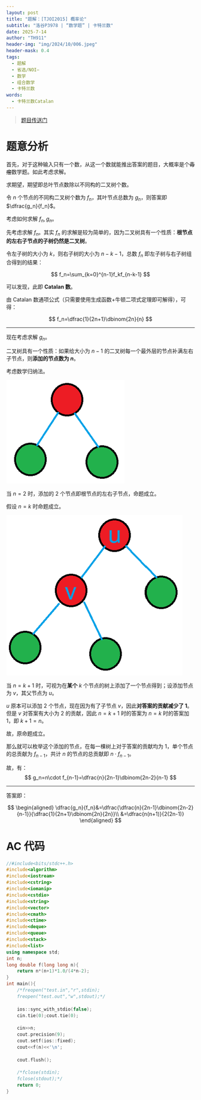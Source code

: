 ```yaml
---
layout: post
title: "题解：[TJOI2015] 概率论"
subtitle: "洛谷P3978 | “数学题” | 卡特兰数"
date: 2025-7-14
author: "TH911"
header-img: "img/2024/10/006.jpeg"
header-mask: 0.4
tags:
  - 题解
  - 省选/NOI−
  - 数学
  - 组合数学
  - 卡特兰数
words:
  - 卡特兰数Catalan
---
```


> [题目传送门](https://www.luogu.com.cn/problem/P3978)

# 题意分析

首先，对于这种输入只有一个数，从这一个数就能推出答案的题目，大概率是个~~毒瘤~~数学题。如此考虑求解。

求期望，期望即总叶节点数除以不同构的二叉树个数。

令 $n$ 个节点的不同构二叉树个数为 $f_n$，其叶节点总数为 $g_n$，则答案即 $\dfrac{g_n}{f_n}$。

考虑如何求解 $f_n,g_n$。

先考虑求解 $f_n$。其实 $f_n$ 的求解是较为简单的，因为二叉树具有一个性质：**根节点的左右子节点的子树仍然是二叉树**。

令左子树的大小为 $k$，则右子树的大小为 $n-k-1$，总数 $f_n$ 即左子树与右子树组合得到的结果：

$$
f_n=\sum_{k=0}^{n-1}f_kf_{n-k-1}
$$

可以发现，此即 **Catalan 数**。

由 Catalan 数通项公式（只需要使用生成函数+牛顿二项式定理即可解得），可得：

$$
f_n=\dfrac{1}{2n+1}\dbinom{2n}{n}
$$

***

现在考虑求解 $g_n$。

二叉树具有一个性质：如果给大小为 $n-1$ 的二叉树每一个最外层的节点补满左右子节点，则**添加的节点数为 $n$**。

考虑数学归纳法。

![](/img/2025/07/005.png)

当 $n=2$ 时，添加的 $2$ 个节点即根节点的左右子节点，命题成立。

假设 $n=k$ 时命题成立。

![](/img/2025/07/006.png)

当 $n=k+1$ 时，可视为在**某个** $k$ 个节点的树上添加了一个节点得到；设添加节点为 $v$，其父节点为 $u$。

$u$ 原本可以添加 $2$ 个节点，现在因为有了子节点 $v$，因此**对答案的贡献减少了 $1$**。但是 $v$ 对答案有大小为 $2$ 的贡献，因此 $n=k+1$ 时的答案为 $n=k$ 时的答案加 $1$，即 $k+1=n$。

故，原命题成立。

那么就可以枚举这个添加的节点，在每一棵树上对于答案的贡献均为 $1$，单个节点的总贡献为 $f_{n-1}$，共计 $n$ 的节点的总贡献即 $n\cdot f_{n-1}$。

故，有：
$$
g_n=n\cdot f_{n-1}=\dfrac{n}{2n-1}\dbinom{2n-2}{n-1}
$$

***

答案即：

$$
\begin{aligned}
\dfrac{g_n}{f_n}&=\dfrac{\dfrac{n}{2n-1}\dbinom{2n-2}{n-1}}{\dfrac{1}{2n+1}\dbinom{2n}{2n}}\\
&=\dfrac{n(n+1)}{2(2n-1)}
\end{aligned}
$$

# AC 代码

```cpp
//#include<bits/stdc++.h>
#include<algorithm> 
#include<iostream>
#include<cstring>
#include<iomanip>
#include<cstdio>
#include<string>
#include<vector>
#include<cmath>
#include<ctime>
#include<deque>
#include<queue>
#include<stack>
#include<list>
using namespace std;
int n;
long double f(long long n){
	return n*(n+1)*1.0/(4*n-2);
}
int main(){
	/*freopen("test.in","r",stdin);
	freopen("test.out","w",stdout);*/
	
	ios::sync_with_stdio(false);
	cin.tie(0);cout.tie(0);
	
	cin>>n;
	cout.precision(9);
	cout.setf(ios::fixed);
	cout<<f(n)<<'\n';
	
	cout.flush(); 
	
	/*fclose(stdin);
	fclose(stdout);*/
	return 0;
}
```


